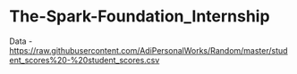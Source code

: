 # The-Spark-Foundation_Internship
Data - https://raw.githubusercontent.com/AdiPersonalWorks/Random/master/student_scores%20-%20student_scores.csv
